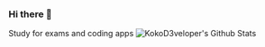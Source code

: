 ### Hi there 👋
Study for exams and coding apps
![KokoD3veloper's Github Stats](https://github-readme-stats.vercel.app/api?username=KokoD3veloper&show_icons=false&theme=radical)

<!--
**KokoD3veloper/KokoD3veloper** is a ✨ _special_ ✨ repository because its `README.md` (this file) appears on your GitHub profile.

Here are some ideas to get you started:

- 🔭 I’m currently working on ...
- 🌱 I’m currently learning ...
- 👯 I’m looking to collaborate on ...
- 🤔 I’m looking for help with ...
- 💬 Ask me about ...
- 📫 How to reach me: ...
- 😄 Pronouns: ...
- ⚡ Fun fact: ...
-->
